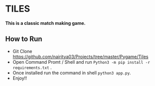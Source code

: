 # TILES

#### This is a classic match making game.

## How to Run
- Git Clone https://github.com/nairitya03/Projects/tree/master/Pygame/Tiles
- Open Command Promt / Shell and run ``` Python3 -m pip install -r requirements.txt ``` .
- Once installed run the command in shell ``` python3 app.py ```.
- Enjoy!!